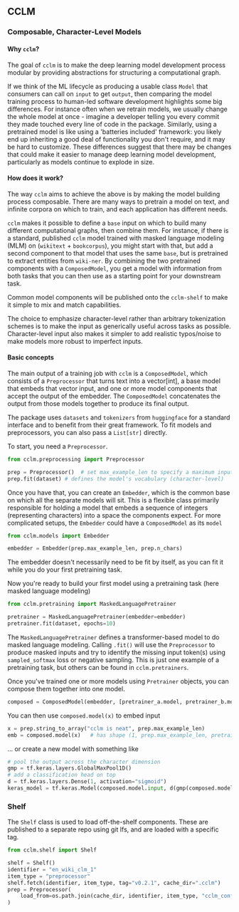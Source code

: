 ## CCLM

### Composable, Character-Level Models

#### Why `cclm`?


The goal of `cclm` is to make the deep learning model development process modular by providing abstractions for structuring a computational graph.

If we think of the ML lifecycle as producing a usable class `Model` that consumers can call on `input` to get `output`, then comparing the model training process to human-led software development highlights some big differences. For instance often when we retrain models, we usually change the whole model at once - imagine a developer telling you every commit they made touched every line of code in the package. Similarly, using a pretrained model is like using a 'batteries included' framework: you likely end up inheriting a good deal of functionality you don't require, and it may be hard to customize. These differences suggest that there may be changes that could make it easier to manage deep learning model development, particularly as models continue to explode in size.

#### How does it work?

The way `cclm` aims to achieve the above is by making the model building process composable. There are many ways to pretrain a model on text, and infinite corpora on which to train, and each application has different needs.

`cclm` makes it possible to define a `base` input on which to build many different computational graphs, then combine them. For instance, if there is a standard, published `cclm` model trained with masked language modeling (MLM) on (`wikitext` + `bookcorpus`), you might start with that, but add a second component to that model that uses the same `base`, but is pretrained to extract entities from `wiki-ner`. By combining the two pretrained components with a `ComposedModel`, you get a model with information from both tasks that you can then use as a starting point for your downstream task.

Common model components will be published onto the `cclm-shelf` to make it simple to mix and match capabilities.

The choice to emphasize character-level rather than arbitrary tokenization schemes is to make the input as generically useful across tasks as possible. Character-level input also makes it simpler to add realistic typos/noise to make models more robust to imperfect inputs.


#### Basic concepts

The main output of a training job with `cclm` is a `ComposedModel`, which consists of a `Preprocessor` that turns text into a vector[int], a base model that embeds that vector input, and one or more model components that accept the output of the embedder. The `ComposedModel` concatenates the output from those models together to produce its final output.

The package uses `datasets` and `tokenizers` from `huggingface` for a standard interface and to benefit from their great framework. To fit models and preprocessors, you can also pass a `List[str]` directly.

To start, you need a `Preprocessor`.

```python
from cclm.preprocessing import Preprocessor

prep = Preprocessor()  # set max_example_len to specify a maximum input length
prep.fit(dataset) # defines the model's vocabulary (character-level)
```

Once you have that, you can create an `Embedder`, which is the common base on which all the separate models will sit. This is a flexible class primarily responsible for holding a model that embeds a sequence of integers (representing characters) into a space the components expect. For more complicated setups, the `Embedder` could have a `ComposedModel` as its `model`

```python
from cclm.models import Embedder

embedder = Embedder(prep.max_example_len, prep.n_chars)
```

The embedder doesn't necessarily need to be fit by itself, as you can fit it while you do your first pretraining task.

Now you're ready to build your first model using a pretraining task (here masked language modeling)

```python
from cclm.pretraining import MaskedLanguagePretrainer

pretrainer = MaskedLanguagePretrainer(embedder=embedder)
pretrainer.fit(dataset, epochs=10)
```

The `MaskedLanguagePretrainer` defines a transformer-based model to do masked language modeling. Calling `.fit()` will use the `Preprocessor` to produce masked inputs and try to identify the missing input token(s) using `sampled_softmax` loss or negative sampling. This is just one example of a pretraining task, but others can be found in `cclm.pretrainers`.

Once you've trained one or more models using `Pretrainer` objects, you can compose them together into one model.

```python
composed = ComposedModel(embedder, [pretrainer_a.model, pretrainer_b.model])
```

You can then use `composed.model(x)` to embed input

```python
x = prep.string_to_array("cclm is neat", prep.max_example_len)
emb = composed.model(x)   # has shape (1, prep.max_example_len, pretrainer_a_model_shape[-1]+pretrainer_b_model_shape[-1])
```

... or create a new model with something like

```python
# pool the output across the character dimension
gmp = tf.keras.layers.GlobalMaxPool1D()
# add a classification head on top
d = tf.keras.layers.Dense(1, activation="sigmoid")
keras_model = tf.keras.Model(composed.model.input, d(gmp(composed.model.output)))
```

### Shelf

The `Shelf` class is used to load off-the-shelf components. These are published to a separate repo using git lfs, and are loaded with a specific tag.

```python
from cclm.shelf import Shelf

shelf = Shelf()
identifier = "en_wiki_clm_1"
item_type = "preprocessor"
shelf.fetch(identifier, item_type, tag="v0.2.1", cache_dir=".cclm")
prep = Preprocessor(
    load_from=os.path.join(cache_dir, identifier, item_type, "cclm_config.json")
)
```